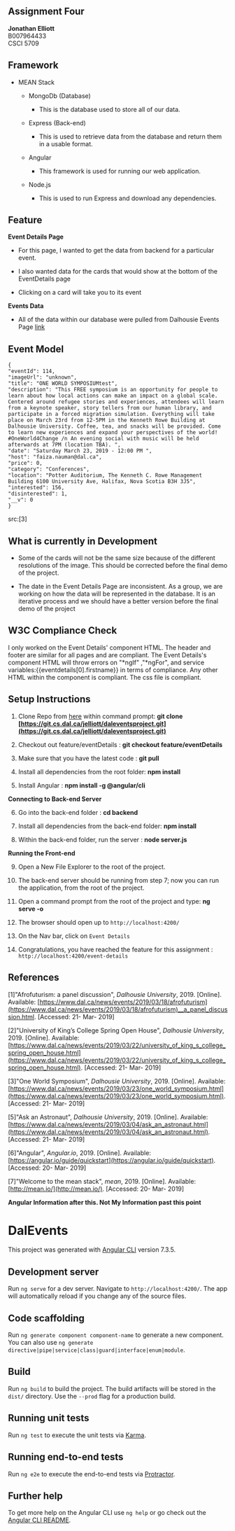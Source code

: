 ## **Assignment Four**

**Jonathan Elliott**  
B007964433  
CSCI 5709

## Framework

-   MEAN Stack

    -   MongoDb (Database)
        - This is the database used to store all of our data.

    -   Express (Back-end)
        - This is used to retrieve data from the database and return them in a usable format.

    -   Angular
        - This framework is used for running our web application.

    -   Node.js
        - This is used to run Express and download any dependencies.


## Feature

**Event Details Page**

-   For this page, I wanted to get the data from backend for a particular event.

-   I also wanted data for the cards that would show at the bottom of the EventDetails page

-   Clicking on a card will take you to its event


**Events Data**

-   All of the data within our database were pulled from Dalhousie Events Page [link](https://www.dal.ca/news/events.html)


## Event Model

    {  
    "eventId": 114,  
    "imageUrl": "unknown",  
    "title": "ONE WORLD SYMPOSIUMtest",  
    "description": "This FREE symposium is an opportunity for people to learn about how local actions can make an impact on a global scale. Centered around refugee stories and experiences, attendees will learn from a keynote speaker, story tellers from our human library, and participate in a forced migration simulation. Everything will take place on March 23rd from 12-5PM in the Kenneth Rowe Building at Dalhousie University. Coffee, tea, and snacks will be provided. Come to learn new experiences and expand your perspectives of the world! #OneWorld4Change /n An evening social with music will be held afterwards at 7PM (location TBA). ",  
    "date": "Saturday March 23, 2019 - 12:00 PM ",  
    "host": "faiza.nauman@dal.ca",  
    "price": 0,  
    "category": "Conferences",  
    "location": "Potter Auditorium, The Kenneth C. Rowe Management Building 6100 University Ave, Halifax, Nova Scotia B3H 3J5",  
    "interested": 156,  
    "disinterested": 1,  
    "__v": 0  
    }  

src:[3]

## What is currently in Development

-   Some of the cards will not be the same size because of the different resolutions of the image. This should be corrected before the final demo of the project.

-   The date in the Event Details Page are inconsistent. As a group, we are working on how the data will be represented in the database. It is an iterative process and we should have a better version before the final demo of the project

## W3C Compliance Check
I only worked on the Event Details' component HTML. The header and footer are similar for all pages and are compliant. The Event Details's component HTML will throw errors on "*ngIf" ,"*ngFor", and service variables:{{eventdetails[0].firstname}} in terms of compliance. Any other HTML within the component is compliant. The css file is compliant.

## Setup Instructions

1.  Clone Repo from [here](https://git.cs.dal.ca/jelliott/daleventsproject) within command prompt: **git clone [https://git.cs.dal.ca/jelliott/daleventsproject.git](https://git.cs.dal.ca/jelliott/daleventsproject.git)**

2.  Checkout out feature/eventDetails : **git checkout feature/eventDetails**
3.  Make sure that you have the latest code : **git pull**
4.  Install all dependencies from the root folder: **npm install**
5.  Install Angular : **npm install -g @angular/cli**


**Connecting to Back-end Server**

6.  Go into the back-end folder : **cd backend**

7.  Install all dependencies from the back-end folder: **npm install**

8.  Within the back-end folder, run the server : **node server.js**


**Running the Front-end**

9.  Open a New File Explorer to the root of the project.

10.  The back-end server should be running from step 7; now you can run the application, from the root of the project.

11.  Open a command prompt from the root of the project and type: **ng serve -o**

12.  The browser should open up to `http://localhost:4200/`

13.  On the Nav bar, click on `Event Details`

14.  Congratulations, you have reached the feature for this assignment : `http://localhost:4200/event-details`


## References

[1]"Afrofuturism: a panel discussion", _Dalhousie University_, 2019. [Online]. Available: [https://www.dal.ca/news/events/2019/03/18/afrofuturism](https://www.dal.ca/news/events/2019/03/18/afrofuturism)__a_panel_discussion.html. [Accessed: 21- Mar- 2019]

[2]"University of King’s College Spring Open House", _Dalhousie University_, 2019. [Online]. Available: [https://www.dal.ca/news/events/2019/03/22/university_of_king_s_college_spring_open_house.html](https://www.dal.ca/news/events/2019/03/22/university_of_king_s_college_spring_open_house.html). [Accessed: 21- Mar- 2019]

[3]"One World Symposium", _Dalhousie University_, 2019. [Online]. Available: [https://www.dal.ca/news/events/2019/03/23/one_world_symposium.html](https://www.dal.ca/news/events/2019/03/23/one_world_symposium.html). [Accessed: 21- Mar- 2019]

[5]"Ask an Astronaut", _Dalhousie University_, 2019. [Online]. Available: [https://www.dal.ca/news/events/2019/03/04/ask_an_astronaut.html](https://www.dal.ca/news/events/2019/03/04/ask_an_astronaut.html). [Accessed: 21- Mar- 2019]

[6]"Angular", _Angular.io_, 2019. [Online]. Available: [https://angular.io/guide/quickstart](https://angular.io/guide/quickstart). [Accessed: 20- Mar- 2019]

[7]"Welcome to the mean stack", _mean_, 2019. [Online]. Available: [http://mean.io/](http://mean.io/). [Accessed: 20- Mar- 2019]





**Angular Information after this. Not My Information past this point**

# DalEvents

This project was generated with [Angular CLI](https://github.com/angular/angular-cli) version 7.3.5.

## Development server

Run `ng serve` for a dev server. Navigate to `http://localhost:4200/`. The app will automatically reload if you change any of the source files.

## Code scaffolding

Run `ng generate component component-name` to generate a new component. You can also use `ng generate directive|pipe|service|class|guard|interface|enum|module`.

## Build

Run `ng build` to build the project. The build artifacts will be stored in the `dist/` directory. Use the `--prod` flag for a production build.

## Running unit tests

Run `ng test` to execute the unit tests via [Karma](https://karma-runner.github.io).

## Running end-to-end tests

Run `ng e2e` to execute the end-to-end tests via [Protractor](http://www.protractortest.org/).

## Further help

To get more help on the Angular CLI use `ng help` or go check out the [Angular CLI README](https://github.com/angular/angular-cli/blob/master/README.md).
